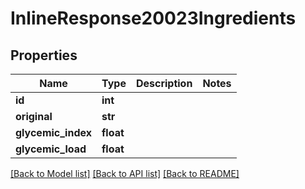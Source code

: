 # InlineResponse20023Ingredients

## Properties
Name | Type | Description | Notes
------------ | ------------- | ------------- | -------------
**id** | **int** |  | 
**original** | **str** |  | 
**glycemic_index** | **float** |  | 
**glycemic_load** | **float** |  | 

[[Back to Model list]](../README.md#documentation-for-models) [[Back to API list]](../README.md#documentation-for-api-endpoints) [[Back to README]](../README.md)



